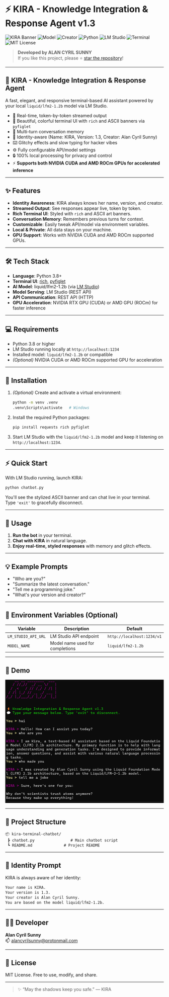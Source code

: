 # ⚡ KIRA - Knowledge Integration & Response Agent v1.3

![KIRA Banner](https://img.shields.io/badge/KIRA-v1.3-magenta?style=flat-square)
![Model](https://img.shields.io/badge/Model-liquid%2Flfm2--1.2b-blue?style=flat-square)
![Creator](https://img.shields.io/badge/Creator-Alan%20Cyril%20Sunny-green?style=flat-square)
![Python](https://img.shields.io/badge/Language-Python%203.8+-blue)
![LM Studio](https://img.shields.io/badge/Serving-LM%20Studio-orange)
![Terminal](https://img.shields.io/badge/UI-Terminal%20(Rich%2Fpyfiglet)-purple)
![MIT License](https://img.shields.io/badge/License-MIT-blue)

> **Developed by ALAN CYRIL SUNNY**  
> If you like this project, please ⭐ [star the repository](https://github.com/dragonpilee/kira-terminal-chatbot)!

---

## 🧠 KIRA - Knowledge Integration & Response Agent

A fast, elegant, and responsive terminal-based AI assistant powered by your local `liquid/lfm2-1.2b` model via LM Studio.

- 💬 Real-time, token-by-token streamed output  
- 🎨 Beautiful, colorful terminal UI with `rich` and ASCII banners via `pyfiglet`  
- 🧠 Multi-turn conversation memory  
- 🧬 Identity-aware (Name: KIRA, Version: 1.3, Creator: Alan Cyril Sunny)  
- ⌨️ Glitchy effects and slow typing for hacker vibes  
- ⚙️ Fully configurable API/model settings  
- 🔒 100% local processing for privacy and control  
- ⚡ **Supports both NVIDIA CUDA and AMD ROCm GPUs for accelerated inference**  

---

## ✨ Features

- **Identity Awareness**: KIRA always knows her name, version, and creator.
- **Streamed Output**: See responses appear live, token by token.
- **Rich Terminal UI**: Styled with `rich` and ASCII art banners.
- **Conversation Memory**: Remembers previous turns for context.
- **Customizable**: Easily tweak API/model via environment variables.
- **Local & Private**: All data stays on your machine.
- **GPU Support**: Works with NVIDIA CUDA and AMD ROCm supported GPUs.

---

## 🛠️ Tech Stack

- **Language**: Python 3.8+
- **Terminal UI**: [rich](https://github.com/Textualize/rich), [pyfiglet](https://github.com/pwaller/pyfiglet)
- **AI Model**: liquid/lfm2-1.2b (via [LM Studio](https://lmstudio.ai/))
- **Model Serving**: LM Studio (REST API)
- **API Communication**: REST API (HTTP)
- **GPU Acceleration**: NVIDIA RTX GPU (CUDA) or AMD GPU (ROCm) for faster inference

---

## 💻 Requirements

- Python 3.8 or higher
- LM Studio running locally at `http://localhost:1234`
- Installed model: `liquid/lfm2-1.2b` or compatible
- *(Optional)* NVIDIA CUDA or AMD ROCm supported GPU for acceleration

---

## 🚀 Installation

1. *(Optional)* Create and activate a virtual environment:
   ```bash
   python -m venv .venv
   .venv\Scripts\activate   # Windows
   ```

2. Install the required Python packages:
   ```bash
   pip install requests rich pyfiglet
   ```

3. Start LM Studio with the `liquid/lfm2-1.2b` model and keep it listening on `http://localhost:1234`.

---

## ⚡ Quick Start

With LM Studio running, launch KIRA:
```bash
python chatbot.py
```

You'll see the stylized ASCII banner and can chat live in your terminal.  
Type `'exit'` to gracefully disconnect.

---

## 📝 Usage

1. **Run the bot** in your terminal.
2. **Chat with KIRA** in natural language.
3. **Enjoy real-time, styled responses** with memory and glitch effects.

---

## 💡 Example Prompts

- "Who are you?"
- "Summarize the latest conversation."
- "Tell me a programming joke."
- "What's your version and creator?"

---

## 🔧 Environment Variables (Optional)

| Variable            | Description                              | Default                      |
|---------------------|------------------------------------------|------------------------------|
| `LM_STUDIO_API_URL` | LM Studio API endpoint                   | `http://localhost:1234/v1`   |
| `MODEL_NAME`        | Model name used for completions          | `liquid/lfm2-1.2b`           |

---

## 📸 Demo

![KIRA Terminal UI](Screenshot.png)

---

## 📁 Project Structure

```
📦 kira-terminal-chatbot/
 ┣ chatbot.py                # Main chatbot script
 ┗ README.md              # Project README
```

---

## 🧠 Identity Prompt

KIRA is always aware of her identity:

```text
Your name is KIRA.
Your version is 1.3.
Your creator is Alan Cyril Sunny.
You are based on the model liquid/lfm2-1.2b.
```

---

## 👨‍💻 Developer

**Alan Cyril Sunny**  
📫 alancyrilsunny@protonmail.com

---

## 📜 License

MIT License. Free to use, modify, and share.

---

> ✨ “May the shadows keep you safe.” — KIRA

